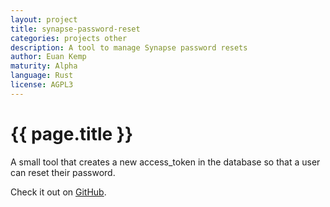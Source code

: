 ```yaml
---
layout: project
title: synapse-password-reset
categories: projects other
description: A tool to manage Synapse password resets
author: Euan Kemp
maturity: Alpha
language: Rust
license: AGPL3
---
```


# {{ page.title }}
A small tool that creates a new access_token in the database so that a user can reset their password.

Check it out on [GitHub](https://github.com/euank/synapse-password-reset).
